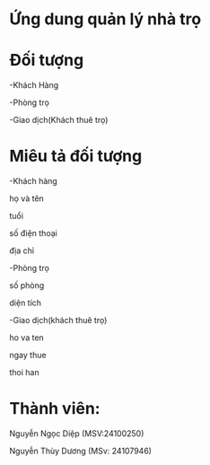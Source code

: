 # Ứng dung quản lý nhà trọ

# Đối tượng

-Khách Hàng

-Phòng trọ

-Giao dịch(Khách thuê trọ)

# Miêu tả đối tượng
-Khách hàng

họ và tên

tuổi

số điện thoại

địa chỉ 

-Phòng trọ

số phòng

diện tích

-Giao dịch(khách thuê trọ)

ho va ten

ngay thue 

thoi han

# Thành viên:

Nguyễn Ngọc Diệp (MSV:24100250)

Nguyễn Thùy Dương (MSv: 24107946)

